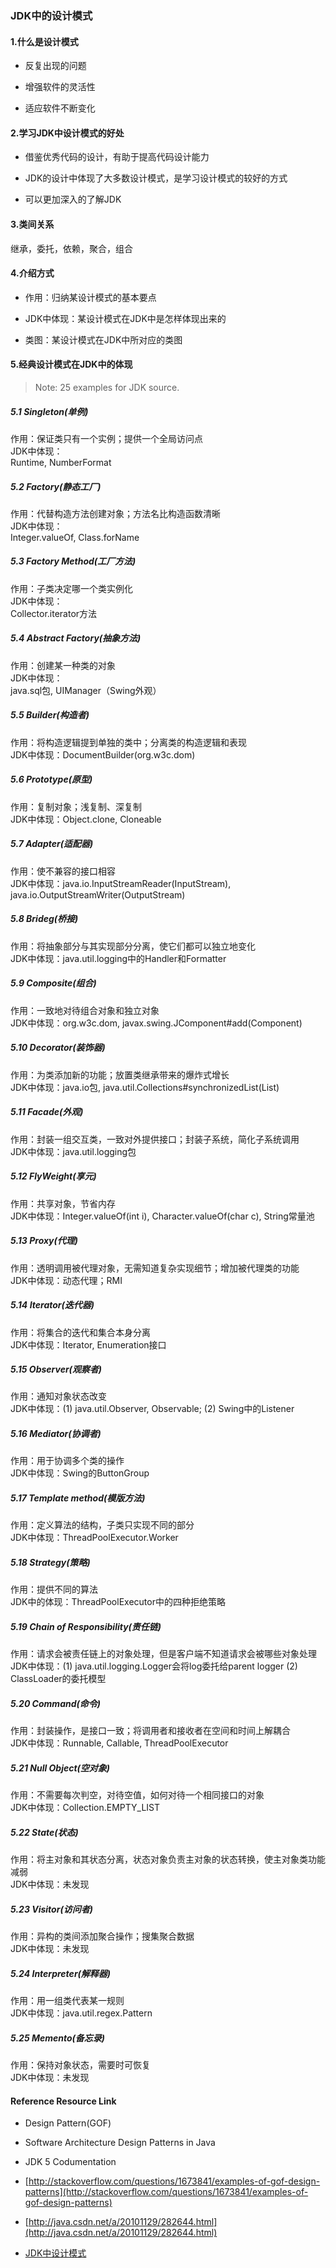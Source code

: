 ### JDK中的设计模式

#### 1.什么是设计模式

- 反复出现的问题

- 增强软件的灵活性

- 适应软件不断变化

#### 2.学习JDK中设计模式的好处

- 借鉴优秀代码的设计，有助于提高代码设计能力

- JDK的设计中体现了大多数设计模式，是学习设计模式的较好的方式

- 可以更加深入的了解JDK

#### 3.类间关系 

继承，委托，依赖，聚合，组合

#### 4.介绍方式

- 作用：归纳某设计模式的基本要点

- JDK中体现：某设计模式在JDK中是怎样体现出来的

- 类图：某设计模式在JDK中所对应的类图

#### 5.经典设计模式在JDK中的体现

> Note: 25 examples for JDK source.

##### 5.1 Singleton(单例)
作用：保证类只有一个实例；提供一个全局访问点<br/>
JDK中体现：<br/>
Runtime, NumberFormat<br/>

##### 5.2 Factory(静态工厂)
作用：代替构造方法创建对象；方法名比构造函数清晰<br/>
JDK中体现：<br/>
Integer.valueOf, Class.forName<br/>

##### 5.3 Factory Method(工厂方法)
作用：子类决定哪一个类实例化<br/>
JDK中体现：<br/>
Collector.iterator方法<br/>

##### 5.4 Abstract Factory(抽象方法)
作用：创建某一种类的对象<br/>
JDK中体现：<br/>
java.sql包, UIManager（Swing外观）<br/>

##### 5.5 Builder(构造者)
作用：将构造逻辑提到单独的类中；分离类的构造逻辑和表现<br/>
JDK中体现：DocumentBuilder(org.w3c.dom)<br/>

##### 5.6 Prototype(原型)
作用：复制对象；浅复制、深复制<br/>
JDK中体现：Object.clone, Cloneable<br/>

##### 5.7 Adapter(适配器)
作用：使不兼容的接口相容<br/>
JDK中体现：java.io.InputStreamReader(InputStream), java.io.OutputStreamWriter(OutputStream)<br/>

##### 5.8 Brideg(桥接)
作用：将抽象部分与其实现部分分离，使它们都可以独立地变化<br/>
JDK中体现：java.util.logging中的Handler和Formatter<br/>

##### 5.9 Composite(组合)
作用：一致地对待组合对象和独立对象<br/>
JDK中体现：org.w3c.dom, javax.swing.JComponent#add(Component)<br/>

##### 5.10 Decorator(装饰器)
作用：为类添加新的功能；放置类继承带来的爆炸式增长<br/>
JDK中体现：java.io包, java.util.Collections#synchronizedList(List)<br/>

##### 5.11 Facade(外观)
作用：封装一组交互类，一致对外提供接口；封装子系统，简化子系统调用<br/>
JDK中体现：java.util.logging包<br/>

##### 5.12 FlyWeight(享元)
作用：共享对象，节省内存<br/>
JDK中体现：Integer.valueOf(int i), Character.valueOf(char c), String常量池<br/>

##### 5.13 Proxy(代理)
作用：透明调用被代理对象，无需知道复杂实现细节；增加被代理类的功能<br/>
JDK中体现：动态代理；RMI<br/>

##### 5.14 Iterator(迭代器)
作用：将集合的迭代和集合本身分离<br/>
JDK中体现：Iterator, Enumeration接口<br/>

##### 5.15 Observer(观察者)
作用：通知对象状态改变<br/>
JDK中体现：(1) java.util.Observer, Observable; (2) Swing中的Listener<br/>

##### 5.16 Mediator(协调者)
作用：用于协调多个类的操作<br/>
JDK中体现：Swing的ButtonGroup<br/>

##### 5.17 Template method(模版方法)
作用：定义算法的结构，子类只实现不同的部分<br/>
JDK中体现：ThreadPoolExecutor.Worker<br/>

##### 5.18 Strategy(策略)
作用：提供不同的算法<br/>
JDK中的体现：ThreadPoolExecutor中的四种拒绝策略<br/>

##### 5.19 Chain of Responsibility(责任链)
作用：请求会被责任链上的对象处理，但是客户端不知道请求会被哪些对象处理<br/>
JDK中体现：(1) java.util.logging.Logger会将log委托给parent logger (2) ClassLoader的委托模型

##### 5.20 Command(命令)
作用：封装操作，是接口一致；将调用者和接收者在空间和时间上解耦合<br/>
JDK中体现：Runnable, Callable, ThreadPoolExecutor<br/>

##### 5.21 Null Object(空对象)
作用：不需要每次判空，对待空值，如何对待一个相同接口的对象<br/>
JDK中体现：Collection.EMPTY_LIST<br/>

##### 5.22 State(状态)
作用：将主对象和其状态分离，状态对象负责主对象的状态转换，使主对象类功能减弱<br/>
JDK中体现：未发现<br/>

##### 5.23 Visitor(访问者)
作用：异构的类间添加聚合操作；搜集聚合数据<br/>
JDK中体现：未发现<br/>

##### 5.24 Interpreter(解释器)
作用：用一组类代表某一规则<br/>
JDK中体现：java.util.regex.Pattern<br/>

##### 5.25 Memento(备忘录)
作用：保持对象状态，需要时可恢复<br/>
JDK中体现：未发现<br/>

#### Reference Resource Link

- Design Pattern(GOF)

- Software Architecture Design Patterns in Java

- JDK 5 Codumentation

- [http://stackoverflow.com/questions/1673841/examples-of-gof-design-patterns](http://stackoverflow.com/questions/1673841/examples-of-gof-design-patterns)

- [http://java.csdn.net/a/20101129/282644.html](http://java.csdn.net/a/20101129/282644.html)

- [JDK中设计模式](https://www.cnblogs.com/zhousysu/p/5483862.html)
